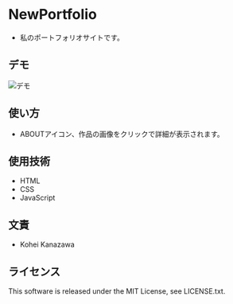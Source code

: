 ![]()
# NewPortfolio

* 私のポートフォリオサイトです。

## デモ

![デモ]()

## 使い方

* ABOUTアイコン、作品の画像をクリックで詳細が表示されます。

## 使用技術

* HTML
* CSS
* JavaScript

## 文責

* Kohei Kanazawa

## ライセンス

This software is released under the MIT License, see LICENSE.txt.
